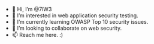 - 👋 Hi, I’m @7lW3
- 👀 I’m interested in web application security testing.
- 🌱 I’m currently learning OWASP Top 10 security issues.
- 💞️ I’m looking to collaborate on web security.
- 📫 Reach me here. :)

<!---
7lW3/7lW3 is a ✨ special ✨ repository because its `README.md` (this file) appears on your GitHub profile.
You can click the Preview link to take a look at your changes.
--->
